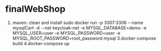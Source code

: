 # finalWebShop
1. maven: clean and install 
sudo docker run -p 3307:3306 --name mysqlCart -d --net keycloak-net -e MYSQL_DATABASE=demo -e MYSQL_USER=user -e MYSQL_PASSWORD=user -e MYSQL_ROOT_PASSWORD=root_password mysql
3.docker-compose build
4.docker-compose up
